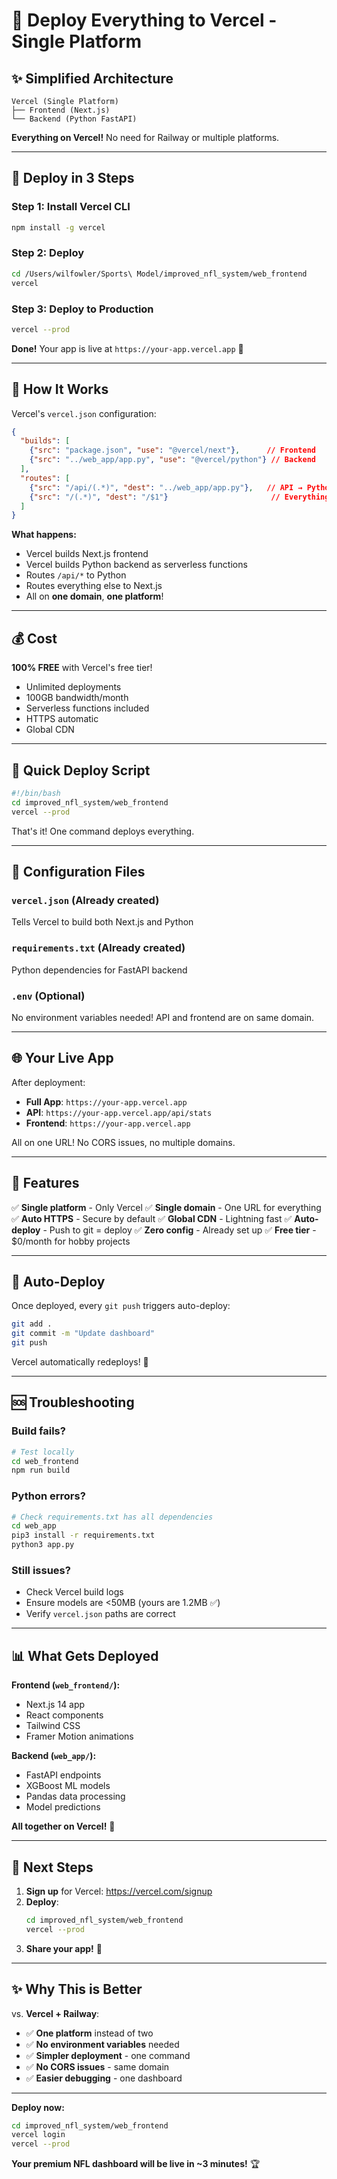 # 🚀 Deploy Everything to Vercel - Single Platform

## ✨ Simplified Architecture

```
Vercel (Single Platform)
├── Frontend (Next.js)
└── Backend (Python FastAPI)
```

**Everything on Vercel!** No need for Railway or multiple platforms.

---

## 🎯 Deploy in 3 Steps

### Step 1: Install Vercel CLI
```bash
npm install -g vercel
```

### Step 2: Deploy
```bash
cd /Users/wilfowler/Sports\ Model/improved_nfl_system/web_frontend
vercel
```

### Step 3: Deploy to Production
```bash
vercel --prod
```

**Done!** Your app is live at `https://your-app.vercel.app` 🎉

---

## 📁 How It Works

Vercel's `vercel.json` configuration:
```json
{
  "builds": [
    {"src": "package.json", "use": "@vercel/next"},      // Frontend
    {"src": "../web_app/app.py", "use": "@vercel/python"} // Backend
  ],
  "routes": [
    {"src": "/api/(.*)", "dest": "../web_app/app.py"},   // API → Python
    {"src": "/(.*)", "dest": "/$1"}                       // Everything else → Next.js
  ]
}
```

**What happens:**
- Vercel builds Next.js frontend
- Vercel builds Python backend as serverless functions
- Routes `/api/*` to Python
- Routes everything else to Next.js
- All on **one domain**, **one platform**!

---

## 💰 Cost

**100% FREE** with Vercel's free tier!
- Unlimited deployments
- 100GB bandwidth/month
- Serverless functions included
- HTTPS automatic
- Global CDN

---

## 🚀 Quick Deploy Script

```bash
#!/bin/bash
cd improved_nfl_system/web_frontend
vercel --prod
```

That's it! One command deploys everything.

---

## 🔧 Configuration Files

### `vercel.json` (Already created)
Tells Vercel to build both Next.js and Python

### `requirements.txt` (Already created)
Python dependencies for FastAPI backend

### `.env` (Optional)
No environment variables needed! API and frontend are on same domain.

---

## 🌐 Your Live App

After deployment:
- **Full App**: `https://your-app.vercel.app`
- **API**: `https://your-app.vercel.app/api/stats`
- **Frontend**: `https://your-app.vercel.app`

All on one URL! No CORS issues, no multiple domains.

---

## 🎨 Features

✅ **Single platform** - Only Vercel
✅ **Single domain** - One URL for everything
✅ **Auto HTTPS** - Secure by default
✅ **Global CDN** - Lightning fast
✅ **Auto-deploy** - Push to git = deploy
✅ **Zero config** - Already set up
✅ **Free tier** - $0/month for hobby projects

---

## 🔄 Auto-Deploy

Once deployed, every `git push` triggers auto-deploy:

```bash
git add .
git commit -m "Update dashboard"
git push
```

Vercel automatically redeploys! 🚀

---

## 🆘 Troubleshooting

### Build fails?
```bash
# Test locally
cd web_frontend
npm run build
```

### Python errors?
```bash
# Check requirements.txt has all dependencies
cd web_app
pip3 install -r requirements.txt
python3 app.py
```

### Still issues?
- Check Vercel build logs
- Ensure models are <50MB (yours are 1.2MB ✅)
- Verify `vercel.json` paths are correct

---

## 📊 What Gets Deployed

**Frontend (`web_frontend/`):**
- Next.js 14 app
- React components
- Tailwind CSS
- Framer Motion animations

**Backend (`web_app/`):**
- FastAPI endpoints
- XGBoost ML models
- Pandas data processing
- Model predictions

**All together on Vercel!** 🎊

---

## 🎯 Next Steps

1. **Sign up** for Vercel: https://vercel.com/signup
2. **Deploy**:
   ```bash
   cd improved_nfl_system/web_frontend
   vercel --prod
   ```
3. **Share your app!** 🎉

---

## ✨ Why This is Better

vs. **Vercel + Railway**:
- ✅ **One platform** instead of two
- ✅ **No environment variables** needed
- ✅ **Simpler deployment** - one command
- ✅ **No CORS issues** - same domain
- ✅ **Easier debugging** - one dashboard

---

**Deploy now:**
```bash
cd improved_nfl_system/web_frontend
vercel login
vercel --prod
```

**Your premium NFL dashboard will be live in ~3 minutes!** 🏆
